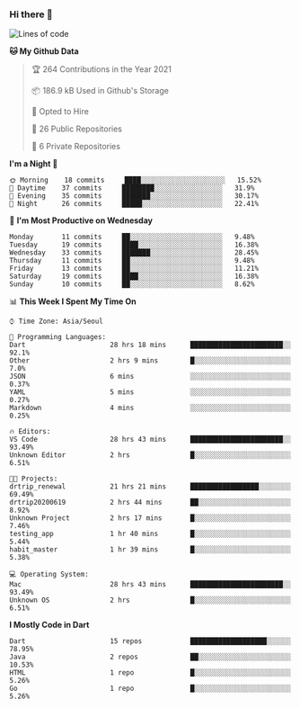 ### Hi there 👋

<!--
**ska2519/ska2519** is a ✨ _special_ ✨ repository because its `README.md` (this file) appears on your GitHub profile.

Here are some ideas to get you started:

- 🔭 I’m currently working on ...
- 🌱 I’m currently learning ...
- 👯 I’m looking to collaborate on ...
- 🤔 I’m looking for help with ...
- 💬 Ask me about ...
- 📫 How to reach me: ...
- 😄 Pronouns: ...
- ⚡ Fun fact: ...
-->

<!--START_SECTION:waka-->
![Lines of code](https://img.shields.io/badge/From%20Hello%20World%20I%27ve%20Written-426034%20lines%20of%20code-blue)

**🐱 My Github Data** 

> 🏆 264 Contributions in the Year 2021
 > 
> 📦 186.9 kB Used in Github's Storage 
 > 
> 💼 Opted to Hire
 > 
> 📜 26 Public Repositories 
 > 
> 🔑 6 Private Repositories  
 > 
**I'm a Night 🦉** 

```text
🌞 Morning    18 commits     ████░░░░░░░░░░░░░░░░░░░░░   15.52% 
🌆 Daytime    37 commits     ████████░░░░░░░░░░░░░░░░░   31.9% 
🌃 Evening    35 commits     ███████░░░░░░░░░░░░░░░░░░   30.17% 
🌙 Night      26 commits     █████░░░░░░░░░░░░░░░░░░░░   22.41%

```
📅 **I'm Most Productive on Wednesday** 

```text
Monday       11 commits     ██░░░░░░░░░░░░░░░░░░░░░░░   9.48% 
Tuesday      19 commits     ████░░░░░░░░░░░░░░░░░░░░░   16.38% 
Wednesday    33 commits     ███████░░░░░░░░░░░░░░░░░░   28.45% 
Thursday     11 commits     ██░░░░░░░░░░░░░░░░░░░░░░░   9.48% 
Friday       13 commits     ██░░░░░░░░░░░░░░░░░░░░░░░   11.21% 
Saturday     19 commits     ████░░░░░░░░░░░░░░░░░░░░░   16.38% 
Sunday       10 commits     ██░░░░░░░░░░░░░░░░░░░░░░░   8.62%

```


📊 **This Week I Spent My Time On** 

```text
⌚︎ Time Zone: Asia/Seoul

💬 Programming Languages: 
Dart                     28 hrs 18 mins      ███████████████████████░░   92.1% 
Other                    2 hrs 9 mins        █░░░░░░░░░░░░░░░░░░░░░░░░   7.0% 
JSON                     6 mins              ░░░░░░░░░░░░░░░░░░░░░░░░░   0.37% 
YAML                     5 mins              ░░░░░░░░░░░░░░░░░░░░░░░░░   0.27% 
Markdown                 4 mins              ░░░░░░░░░░░░░░░░░░░░░░░░░   0.25%

🔥 Editors: 
VS Code                  28 hrs 43 mins      ███████████████████████░░   93.49% 
Unknown Editor           2 hrs               █░░░░░░░░░░░░░░░░░░░░░░░░   6.51%

🐱‍💻 Projects: 
drtrip_renewal           21 hrs 21 mins      █████████████████░░░░░░░░   69.49% 
drtrip20200619           2 hrs 44 mins       ██░░░░░░░░░░░░░░░░░░░░░░░   8.92% 
Unknown Project          2 hrs 17 mins       █░░░░░░░░░░░░░░░░░░░░░░░░   7.46% 
testing_app              1 hr 40 mins        █░░░░░░░░░░░░░░░░░░░░░░░░   5.44% 
habit_master             1 hr 39 mins        █░░░░░░░░░░░░░░░░░░░░░░░░   5.38%

💻 Operating System: 
Mac                      28 hrs 43 mins      ███████████████████████░░   93.49% 
Unknown OS               2 hrs               █░░░░░░░░░░░░░░░░░░░░░░░░   6.51%

```

**I Mostly Code in Dart** 

```text
Dart                     15 repos            ███████████████████░░░░░░   78.95% 
Java                     2 repos             ██░░░░░░░░░░░░░░░░░░░░░░░   10.53% 
HTML                     1 repo              █░░░░░░░░░░░░░░░░░░░░░░░░   5.26% 
Go                       1 repo              █░░░░░░░░░░░░░░░░░░░░░░░░   5.26%

```



<!--END_SECTION:waka-->


